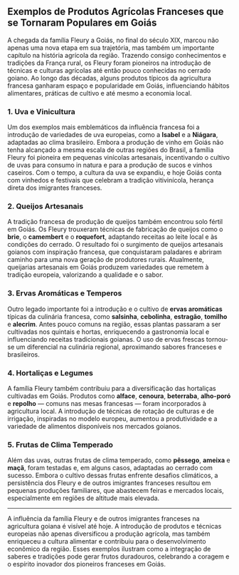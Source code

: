 ## Exemplos de Produtos Agrícolas Franceses que se Tornaram Populares em Goiás

A chegada da família Fleury a Goiás, no final do século XIX, marcou não apenas uma nova etapa em sua trajetória, mas também um importante capítulo na história agrícola da região. Trazendo consigo conhecimentos e tradições da França rural, os Fleury foram pioneiros na introdução de técnicas e culturas agrícolas até então pouco conhecidas no cerrado goiano. Ao longo das décadas, alguns produtos típicos da agricultura francesa ganharam espaço e popularidade em Goiás, influenciando hábitos alimentares, práticas de cultivo e até mesmo a economia local.

### 1. Uva e Vinicultura

Um dos exemplos mais emblemáticos da influência francesa foi a introdução de variedades de uva europeias, como a **Isabel** e a **Niágara**, adaptadas ao clima brasileiro. Embora a produção de vinho em Goiás não tenha alcançado a mesma escala de outras regiões do Brasil, a família Fleury foi pioneira em pequenas vinícolas artesanais, incentivando o cultivo de uvas para consumo in natura e para a produção de sucos e vinhos caseiros. Com o tempo, a cultura da uva se expandiu, e hoje Goiás conta com vinhedos e festivais que celebram a tradição vitivinícola, herança direta dos imigrantes franceses.

### 2. Queijos Artesanais

A tradição francesa de produção de queijos também encontrou solo fértil em Goiás. Os Fleury trouxeram técnicas de fabricação de queijos como o **brie**, o **camembert** e o **roquefort**, adaptando receitas ao leite local e às condições do cerrado. O resultado foi o surgimento de queijos artesanais goianos com inspiração francesa, que conquistaram paladares e abriram caminho para uma nova geração de produtores rurais. Atualmente, queijarias artesanais em Goiás produzem variedades que remetem à tradição europeia, valorizando a qualidade e o sabor.

### 3. Ervas Aromáticas e Temperos

Outro legado importante foi a introdução e o cultivo de **ervas aromáticas** típicas da culinária francesa, como **salsinha**, **cebolinha**, **estragão**, **tomilho** e **alecrim**. Antes pouco comuns na região, essas plantas passaram a ser cultivadas nos quintais e hortas, enriquecendo a gastronomia local e influenciando receitas tradicionais goianas. O uso de ervas frescas tornou-se um diferencial na culinária regional, aproximando sabores franceses e brasileiros.

### 4. Hortaliças e Legumes

A família Fleury também contribuiu para a diversificação das hortaliças cultivadas em Goiás. Produtos como **alface**, **cenoura**, **beterraba**, **alho-poró** e **repolho** — comuns nas mesas francesas — foram incorporados à agricultura local. A introdução de técnicas de rotação de culturas e de irrigação, inspiradas no modelo europeu, aumentou a produtividade e a variedade de alimentos disponíveis nos mercados goianos.

### 5. Frutas de Clima Temperado

Além das uvas, outras frutas de clima temperado, como **pêssego**, **ameixa** e **maçã**, foram testadas e, em alguns casos, adaptadas ao cerrado com sucesso. Embora o cultivo dessas frutas enfrente desafios climáticos, a persistência dos Fleury e de outros imigrantes franceses resultou em pequenas produções familiares, que abastecem feiras e mercados locais, especialmente em regiões de altitude mais elevada.

---

A influência da família Fleury e de outros imigrantes franceses na agricultura goiana é visível até hoje. A introdução de produtos e técnicas europeias não apenas diversificou a produção agrícola, mas também enriqueceu a cultura alimentar e contribuiu para o desenvolvimento econômico da região. Esses exemplos ilustram como a integração de saberes e tradições pode gerar frutos duradouros, celebrando a coragem e o espírito inovador dos pioneiros franceses em Goiás.